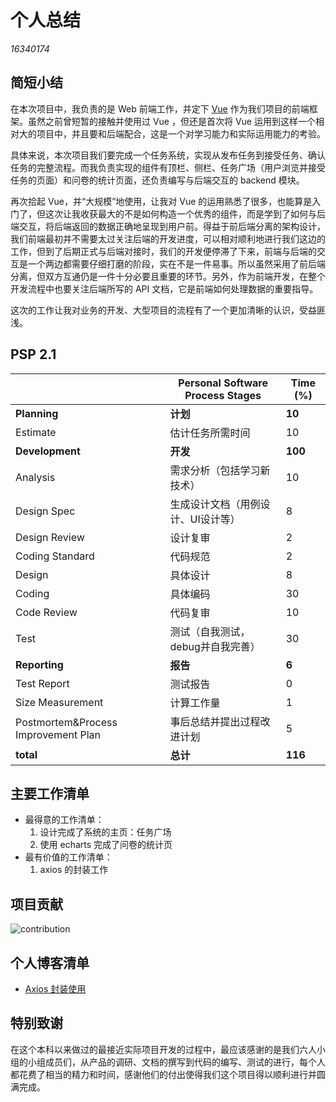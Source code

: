 # 个人总结

*16340174*

## 简短小结

在本次项目中，我负责的是 Web 前端工作，并定下 [Vue](https://vuejs.org/) 作为我们项目的前端框架。虽然之前曾短暂的接触并使用过 Vue ，但还是首次将 Vue 运用到这样一个相对大的项目中，并且要和后端配合，这是一个对学习能力和实际运用能力的考验。

具体来说，本次项目我们要完成一个任务系统，实现从发布任务到接受任务、确认任务的完整流程。而我负责实现的组件有顶栏、侧栏、任务广场（用户浏览并接受任务的页面）和问卷的统计页面，还负责编写与后端交互的 backend 模块。

再次拾起 Vue，并“大规模”地使用，让我对 Vue 的运用熟悉了很多，也能算是入门了，但这次让我收获最大的不是如何构造一个优秀的组件，而是学到了如何与后端交互，将后端返回的数据正确地呈现到用户前。得益于前后端分离的架构设计，我们前端最初并不需要太过关注后端的开发进度，可以相对顺利地进行我们这边的工作，但到了后期正式与后端对接时，我们的开发便停滞了下来，前端与后端的交互是一个两边都需要仔细打磨的阶段，实在不是一件易事。所以虽然采用了前后端分离，但双方互通仍是一件十分必要且重要的环节。另外，作为前端开发，在整个开发流程中也要关注后端所写的 API 文档，它是前端如何处理数据的重要指导。

这次的工作让我对业务的开发、大型项目的流程有了一个更加清晰的认识，受益匪浅。



## PSP 2.1

|                                     | **Personal Software Process Stages** | **Time (%)** |
| ----------------------------------- | ------------------------------------ | ------------ |
| **Planning**                        | **计划**                             | **10**       |
| Estimate                            | 估计任务所需时间                     | 10           |
| **Development**                     | **开发**                             | **100**      |
| Analysis                            | 需求分析（包括学习新技术）           | 10           |
| Design Spec                         | 生成设计文档（用例设计、UI设计等）   | 8            |
| Design Review                       | 设计复审                             | 2            |
| Coding Standard                     | 代码规范                             | 2            |
| Design                              | 具体设计                             | 8            |
| Coding                              | 具体编码                             | 30           |
| Code Review                         | 代码复审                             | 10           |
| Test                                | 测试（自我测试，debug并自我完善）    | 30           |
| **Reporting**                       | **报告**                             | **6**        |
| Test Report                         | 测试报告                             | 0            |
| Size Measurement                    | 计算工作量                           | 1            |
| Postmortem&Process Improvement Plan | 事后总结并提出过程改进计划           | 5            |
| **total**                           | **总计**                             | **116**      |



## 主要工作清单

- 最得意的工作清单：
  1. 设计完成了系统的主页：任务广场
  2. 使用 echarts 完成了问卷的统计页
- 最有价值的工作清单：
  1. axios 的封装工作



## 项目贡献

![contribution](https://github.com/sysuswsad/mission_craft/raw/master/docs/imgs/16340174_contribution)

## 个人博客清单

- [Axios 封装使用](https://sysuswsad.github.io/mission_craft/16340174_ouyzx.html)



## 特别致谢

在这个本科以来做过的最接近实际项目开发的过程中，最应该感谢的是我们六人小组的小组成员们，从产品的调研、文档的撰写到代码的编写、测试的进行，每个人都花费了相当的精力和时间，感谢他们的付出使得我们这个项目得以顺利进行并圆满完成。